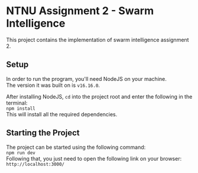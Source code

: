 # NTNU Assignment 2 - Swarm Intelligence
This project contains the implementation of swarm intelligence assignment 2.
## Setup
In order to run the program, you'll need NodeJS on your machine.  
The version it was built on is `v16.16.0`.
  
After installing NodeJS, `cd` into the project root and enter the following in the terminal:  
`npm install`  
This will install all the required dependencies.

## Starting the Project
The project can be started using the following command:  
`npm run dev`  
Following that, you just need to open the following link on your browser:  
`http://localhost:3000/`